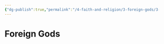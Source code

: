 ```yaml
---
{"dg-publish":true,"permalink":"/4-faith-and-religion/3-foreign-gods/3-foreign-gods/","dgPassFrontmatter":true}
---
```


# Foreign Gods
